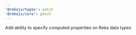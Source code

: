 ```yaml
---
'@rekajs/types': patch
'@rekajs/core': patch
---
```


Add ability to specify computed properties on Reka data types
